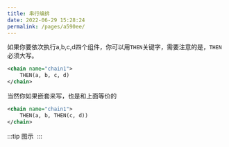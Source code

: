 ```yaml
---
title: 串行编排
date: 2022-06-29 15:28:24
permalink: /pages/a590ee/
---
```


如果你要依次执行a,b,c,d四个组件，你可以用`THEN`关键字，需要注意的是，`THEN`必须大写。

```xml
<chain name="chain1">
    THEN(a, b, c, d)
</chain>
```

当然你如果嵌套来写，也是和上面等价的
```xml
<chain name="chain1">
    THEN(a, b, THEN(c, d))
</chain>
```

:::tip 图示
<img :src="$withBase('/img/flow_example/e1.svg')" style="zoom: 80%" class="no-zoom">
:::